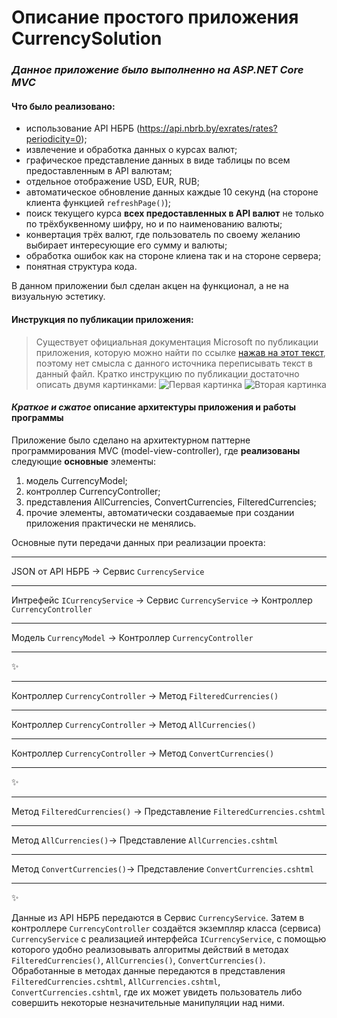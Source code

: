 # Описание простого приложения CurrencySolution
###  *Данное приложение было выполненно на ASP.NET Core MVC*
#### Что было реализовано:
- использование API НБРБ (https://api.nbrb.by/exrates/rates?periodicity=0);
- извлечение и обработка данных о курсах валют;
- графическое представление данных в виде таблицы по всем предоставленным в API валютам;
- отдельное отображение USD, EUR, RUB;
- автоматическое обновление данных каждые 10 секунд (на стороне клиента функцией `refreshPage()`);
- поиск текущего курса **всех предоставленных в API валют** не только по трёхбуквенному шифру, но и по наименованию валюты;
- конвертация трёх валют, где пользователь по своему желанию выбирает интересующие его сумму и валюты;
- обработка ошибок как на стороне клиена так и на стороне сервера;
- понятная структура кода.

В данном приложении был сделан акцен на функционал, а не на визуальную эстетику.

#### Инструкция по публикации приложения:
> Существует официальная документация Microsoft по публикации приложения, которую можно найти по ссылке 
> [нажав на этот текст](https://learn.microsoft.com/ru-ru/visualstudio/deployment/quickstart-deploy-aspnet-web-app?view=vs-2022&tabs=azure "да, именно на этот текст"),
> поэтому нет смысла с данного источника переписывать текст в данный файл.
> Кратко инструкцию по публикации достаточно описать двумя картинками:
![Первая картинка](https://learn.microsoft.com/ru-ru/visualstudio/deployment/media/right-click-publish.png?view=vs-2022)
![Вторая картинка](https://learn.microsoft.com/ru-ru/visualstudio/deployment/media/publish-targets-general.png?view=vs-2022)



#### ***Краткое и сжатое*** описание архитектуры приложения и работы программы

Приложение было сделано на архитектурном паттерне программирования MVC (model-view-controller), где **реализованы** следующие **основные** элементы:
1. модель CurrencyModel;
2. контроллер CurrencyController;
3. представления AllCurrencies, ConvertCurrencies, FilteredCurrencies;
4. прочие элементы, автоматически создаваемые при создании приложения практически не менялись.

Основные пути передачи данных при реализации проекта:
______________________________________________________________________________________________________________________
JSON от API НБРБ -> Сервис `CurrencyService`
______________________________________________________________________________________________________________________
Интрефейс `ICurrencyService` -> Сервис `CurrencyService` -> Контроллер `CurrencyController`
______________________________________________________________________________________________________________________
Модель `CurrencyModel` -> Контроллер `CurrencyController`
______________________________________________________________________________________________________________________
✨
______________________________________________________________________________________________________________________
Контроллер `CurrencyController` -> Метод `FilteredCurrencies()`
______________________________________________________________________________________________________________________
Контроллер `CurrencyController` -> Метод `AllCurrencies()`
______________________________________________________________________________________________________________________
Контроллер `CurrencyController` -> Метод `ConvertCurrencies()`
______________________________________________________________________________________________________________________
✨
______________________________________________________________________________________________________________________
Метод `FilteredCurrencies()` -> Представление `FilteredCurrencies.cshtml`
______________________________________________________________________________________________________________________
Метод `AllCurrencies()`-> Представление `AllCurrencies.cshtml`
______________________________________________________________________________________________________________________
Метод `ConvertCurrencies()`-> Представление `ConvertCurrencies.cshtml`
______________________________________________________________________________________________________________________
✨

Данные из API НБРБ передаются в Сервис `CurrencyService`. Затем в контроллере `CurrencyController` создаётся экземпляр класса (сервиса) `CurrencyService` 
с реализацией интерфейса `ICurrencyService`, с помощью которого удобно реализовывать алгоритмы действий в методах `FilteredCurrencies()`, `AllCurrencies()`, 
`ConvertCurrencies()`. Обработанные в методах данные передаются в представления `FilteredCurrencies.cshtml`, `AllCurrencies.cshtml`, 
`ConvertCurrencies.cshtml`, где их может увидеть пользователь либо совершить некоторые незначительные манипуляции над ними. 
